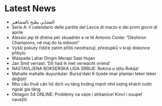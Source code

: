 # Latest News
-  العشابي يطيح بالمشاهير
-  Serie A: il calendario delle partite del Lecce di marzo e dei primi giorni di aprile
-  Alessio jep të dhëna për skuadrën e re të Antonio Conte: “Dëshiron Champions, në maj do ta mësoni”
-  Vyšší pokuty řidiče zatím příliš neodrazují, přestupků v kraji dokonce přibylo
-  Waspada Lahar Dingin Merapi Saat Hujan
-  Jan Smit verrast: ‘Dit had ik niet verwacht vriend’
-  NASTAVLJENA BOKSERSKA LIGA SRBIJE: Rokica u stilu Rokija!
-  Mahalle mahalle duyurdular: Bursa'daki 6 ilçede imar planları teker teker değişti!
-  Nhu cầu thuê căn hộ dịch vụ tăng trưởng mạnh nhờ lượng khách nước ngoài gia tăng
-  Oktagon 54 ONLINE: Problémy na váze i strkanice! Kincl i soupeř navážili
